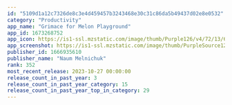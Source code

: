 ```yaml
---
id: "5109d1a12c7326de8c3e4d459457b3243468e30c31c86da5b49437d02e8e0532"
category: "Productivity"
app_name: "Grimace for Melon Playground"
app_id: 1673268752
app_icon: https://is1-ssl.mzstatic.com/image/thumb/Purple126/v4/72/13/6e/72136e7a-0077-537b-46e4-b0d59735b7d4/AppIcon-0-1x_U007emarketing-0-10-0-85-220.png/1024x1024bb.png
app_screenshot: https://is1-ssl.mzstatic.com/image/thumb/PurpleSource126/v4/9e/42/84/9e4284df-3fb2-9de6-bdc6-095ebb0ebb88/8114d8e7-55a9-435a-967c-d3bb4867f1d3_1.jpg/1242x2688bb.png
publisher_id: 1666935610
publisher_name: "Naum Melnichuk"
rank: 352
most_recent_release: 2023-10-27 00:00:00
release_count_in_past_year: 3
release_count_in_past_year_category: 15
release_count_in_past_year_top_in_category: 29
---
```

